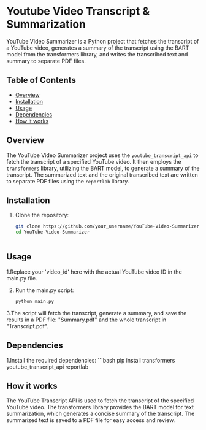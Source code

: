 # Youtube Video Transcript  & Summarization

YouTube Video Summarizer is a Python project that fetches the transcript of a YouTube video, generates a summary of the transcript using the BART model from the transformers library, and writes the transcribed text and summary to separate PDF files.

## Table of Contents
- [Overview](#overview)
- [Installation](#installation)
- [Usage](#usage)
- [Dependencies](#dependencies)
- [How it works](#Howitworks)

## Overview

The YouTube Video Summarizer project uses the `youtube_transcript_api` to fetch the transcript of a specified YouTube video. It then employs the `transformers` library, utilizing the BART model, to generate a summary of the transcript. The summarized text and the original transcribed text are written to separate PDF files using the `reportlab` library.

## Installation

1. Clone the repository:

   ```bash
   git clone https://github.com/your_username/YouTube-Video-Summarizer.git
   cd YouTube-Video-Summarizer
  


## Usage

1.Replace your 'video_id' here with the actual YouTube video ID in the main.py file.

2. Run the main.py script:
   ```bash
   python main.py
3.The script will fetch the transcript, generate a summary, and save the results in a PDF file: "Summary.pdf" and the whole transcript in "Transcript.pdf".

## Dependencies
 1.Install the required dependencies:
    ```bash
    pip install transformers youtube_transcript_api reportlab
    
## How it works

The YouTube Transcript API is used to fetch the transcript of the specified YouTube video.
The transformers library provides the BART model for text summarization, which generates a concise summary of the transcript.
The summarized text is saved to a PDF file for easy access and review.
